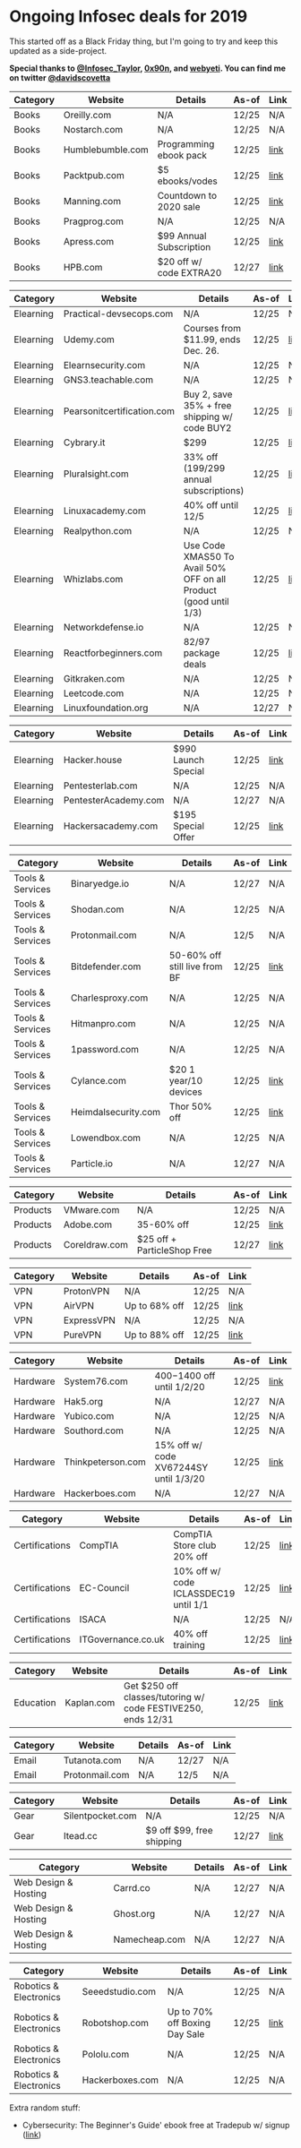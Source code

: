 # Ongoing Infosec deals for 2019
This started off as a Black Friday thing, but I'm going to try and keep this updated as a side-project.

**Special thanks to [@Infosec_Taylor](https://twitter.com/Infosec_Taylor/), [0x90n](https://github.com/0x90n/InfoSec-Black-Friday/blob/master/README.md), and [webyeti](https://www.webyeti.ninja/blog/hackerblkfri). You can find me on twitter [@davidscovetta](https://twitter.com/davidscovetta)**

| Category | Website | Details | As-of | Link |
| -------- | ------- | ------- | ----- | ---- |
| Books | Oreilly.com | N/A | 12/25 | N/A |
| Books | Nostarch.com | N/A | 12/25 | N/A|
| Books | Humblebumble.com | Programming ebook pack | 12/25 | [link](https://www.humblebundle.com/books/oreilly-classics-oreilly-books?hmb_source=humble_home&hmb_medium=product_tile&hmb_campaign=mosaic_section_2_layout_index_6_layout_type_twos_tile_index_2_c_oreillyclassicsoreilly_bookbundle) | 
| Books | Packtpub.com | $5 ebooks/vodes | 12/25 | [link](https://www.packtpub.com/all-products) |
| Books | Manning.com | Countdown to 2020 sale | 12/25 | [link](https://www.manning.com/news/countdown-to-2020) |
| Books | Pragprog.com | N/A | 12/25 | N/A |
| Books | Apress.com | $99 Annual Subscription | 12/25 | [link](https://www.apress.com/us/apress-access) |
| Books | HPB.com | $20 off w/ code EXTRA20 | 12/27 | [link](https://www.hpb.com) |

| Category | Website | Details | As-of | Link |
| -------- | ------- | ------- | ----- | ---- |
| Elearning | Practical-devsecops.com | N/A | 12/25 | N/A |
| Elearning | Udemy.com | Courses from $11.99, ends Dec. 26. | 12/25 | [link](https://www.udemy.com) |
| Elearning | Elearnsecurity.com | N/A | 12/25 | N/A |
| Elearning | GNS3.teachable.com | N/A | 12/25 | N/A |
| Elearning | Pearsonitcertification.com | Buy 2, save 35% + free shipping w/ code BUY2 | 12/25 | [link](http://www.pearsonitcertification.com/) |
| Elearning | Cybrary.it | $299 | 12/25 | [link](https://www.cybrary.it/) |
| Elearning | Pluralsight.com | 33% off ($199/$299 annual subscriptions) | 12/25 | [link](https://www.pluralsight.com/offer/2019/end-of-year) |
| Elearning | Linuxacademy.com | 40% off until 12/5 | 12/25 | [link](https://linuxacademy.com/pricing/individual/) |
| Elearning | Realpython.com | N/A | 12/25 | N/A |
| Elearning | Whizlabs.com | Use Code XMAS50 To Avail 50% OFF on all Product (good until 1/3) | 12/25 | [link](https://www.whizlabs.com/) |
| Elearning | Networkdefense.io | N/A | 12/25 | N/A |
| Elearning | Reactforbeginners.com | $82/$97 package deals | 12/25 | [link](https://reactforbeginners.com/) |
| Elearning | Gitkraken.com | N/A | 12/25 | N/A |
| Elearning | Leetcode.com | N/A | 12/25 | N/A |
| Elearning | Linuxfoundation.org | N/A | 12/27 | N/A |

| Category | Website | Details | As-of | Link |
| -------- | ------- | ------- | ----- | ---- |
| Elearning | Hacker.house | $990 Launch Special | 12/25 | [link](https://hacker.house/training/) |
| Elearning | Pentesterlab.com | N/A | 12/25 | N/A |
| Elearning | PentesterAcademy.com | N/A | 12/27 | N/A |
| Elearning | Hackersacademy.com | $195 Special Offer | 12/25 | [link](https://www.hackersacademy.com/bundles?bundle_id=special-offer) |

| Category | Website | Details | As-of | Link |
| -------- | ------- | ------- | ----- | ---- |
| Tools & Services | Binaryedge.io | N/A | 12/27 | N/A |
| Tools & Services | Shodan.com | N/A | 12/25 | N/A |
| Tools & Services | Protonmail.com | N/A | 12/5 | N/A |
| Tools & Services | Bitdefender.com | 50-60% off still live from BF | 12/25 | [link](https://www.bitdefender.com/media/html/consumer/new/Black-Friday-2019-opt/) |
| Tools & Services | Charlesproxy.com | N/A | 12/25 | N/A |
| Tools & Services | Hitmanpro.com | N/A | 12/25 | N/A |
| Tools & Services | 1password.com | N/A | 12/25 | N/A |
| Tools & Services | Cylance.com | $20 1 year/10 devices | 12/25 | [link](https://shop.cylance.com/us) |
| Tools & Services | Heimdalsecurity.com | Thor 50% off | 12/25 | [link](https://heimdalsecurity.com/en/products/thor-premium-home) |
| Tools & Services | Lowendbox.com | N/A | 12/25 | N/A |
| Tools & Services | Particle.io | N/A | 12/27 | N/A |

| Category | Website | Details | As-of | Link |
| -------- | ------- | ------- | ----- | ---- |
| Products | VMware.com | N/A | 12/25 | N/A |
| Products | Adobe.com | 35-60% off | 12/25 | [link](https://www.adobe.com/products/special-offers.html) |
| Products | Coreldraw.com | $25 off + ParticleShop Free | 12/27 | [link](https://www.coreldraw.com/en/special-offers/) |

| Category | Website | Details | As-of | Link |
| -------- | ------- | ------- | ----- | ---- |
| VPN | ProtonVPN | N/A | 12/25 | N/A |
| VPN | AirVPN | Up to 68% off | 12/25 | [link](https://airvpn.org/buy/) |
| VPN | ExpressVPN | N/A | 12/25 | N/A |
| VPN | PureVPN | Up to 88% off | 12/25 | [link](https://www.purevpn.com/order) |

| Category | Website | Details | As-of | Link |
| -------- | ------- | ------- | ----- | ---- |
| Hardware | System76.com | $400-$1400 off until 1/2/20 | 12/25 | [link](https://system76.com/) |
| Hardware | Hak5.org | N/A | 12/27 | N/A |
| Hardware | Yubico.com | N/A | 12/25 | N/A |
| Hardware | Southord.com | N/A | 12/25 | N/A |
| Hardware | Thinkpeterson.com | 15% off w/ code XV67244SY until 1/3/20 | 12/25 | [link](https://www.thinkpeterson.com/) |
| Hardware | Hackerboes.com | N/A | 12/27 | N/A |


| Category | Website | Details | As-of | Link |
| -------- | ------- | ------- | ----- | ---- |
| Certifications| CompTIA | CompTIA Store club 20% off | 12/25 | [link](https://store.comptia.org/comptia-store-club/p/ITPR-0020-ANNS-2019) |
| Certifications | EC-Council | 10% off w/ code ICLASSDEC19 until 1/1 | 12/25 | [link](https://iclass.eccouncil.org/iclass-specials/) |
| Certifications | ISACA | N/A | 12/25 | N/A |
| Certifications | ITGovernance.co.uk | 40% off training  | 12/25 | [link](https://www.itgovernance.co.uk/shop/category/get-40-offselectedclassroom-and-live-online-training-courses?promo_name=40_Off_Dec&promo_id=Site_Wide&promo_creative=Banner&promo_position=Static_Banner) |

| Category | Website | Details | As-of | Link |
| -------- | ------- | ------- | ----- | ---- |
| Education | Kaplan.com | Get $250 off classes/tutoring w/ code FESTIVE250, ends 12/31 | 12/25 | [link](https://www.haptest.com/gre) |

| Category | Website | Details | As-of | Link |
| -------- | ------- | ------- | ----- | ---- |
| Email | Tutanota.com | N/A | 12/27 | N/A |
| Email | Protonmail.com | N/A | 12/5 | N/A |

| Category | Website | Details | As-of | Link |
| -------- | ------- | ------- | ----- | ---- |
| Gear | Silentpocket.com | N/A | 12/25 | N/A |
| Gear | Itead.cc | $9 off $99, free shipping | 12/27 | [link](https://www.itead.cc/merry-christmas#utm_source=itead) |


| Category | Website | Details | As-of | Link | 
| -------- | ------- | ------- | ----- | ---- |
| Web Design & Hosting | Carrd.co | N/A | 12/27 | N/A |
| Web Design & Hosting | Ghost.org | N/A | 12/27 | N/A |
| Web Design & Hosting | Namecheap.com | N/A | 12/27 | N/A |

| Category | Website | Details | As-of | Link |
| -------- | ------- | ------- | ----- | ---- |
| Robotics & Electronics | Seeedstudio.com | N/A | 12/25 | N/A |
| Robotics & Electronics | Robotshop.com | Up to 70% off Boxing Day Sale | 12/25 | [link](https://www.robotshop.com/en/boxing-day-sale.html) |
| Robotics & Electronics | Pololu.com | N/A | 12/25 | N/A |
| Robotics & Electronics | Hackerboxes.com | N/A | 12/25 | N/A |

Extra random stuff:
- Cybersecurity: The Beginner's Guide' ebook free at Tradepub w/ signup ([link](https://www.dealnews.com/lw/click.html?20,2,18244534,iref=content-wide-body-search-desktop,reqid=2b91a76d83cdebe48f4e6684b0a97b08))
